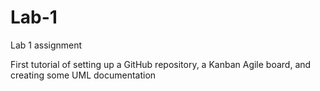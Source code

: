 # Lab-1
Lab 1 assignment

First tutorial of setting up a GitHub repository, a Kanban Agile board, and creating some UML documentation
